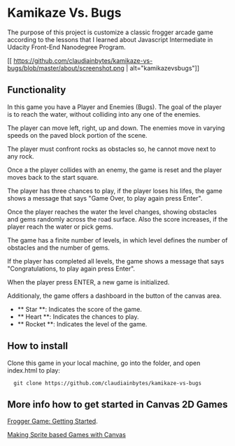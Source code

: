 Kamikaze Vs. Bugs
===============================

The purpose of this project is customize a classic frogger arcade game according to the lessons that I learned about Javascript Intermediate in Udacity Front-End Nanodegree Program.

[[ https://github.com/claudiainbytes/kamikaze-vs-bugs/blob/master/about/screenshot.png | alt="kamikazevsbugs"]]

## Functionality

In this game you have a Player and Enemies (Bugs). The goal of the player is to reach the water, without colliding into any one of the enemies.

The player can move left, right, up and down. The enemies move in varying speeds on the paved block portion of the scene.

The player must confront rocks as obstacles so, he cannot move next to any rock.

Once a the player collides with an enemy, the game is reset and the player moves back to the start square.

The player has three chances to play, if the player loses his lifes, the game shows a message that says "Game Over, to play again press Enter".

Once the player reaches the water the level changes, showing obstacles and gems randomly across the road surface. Also the score increases, if the player reach the water or pick gems.

The game has a finite number of levels, in which level defines the number of obstacles and the number of gems.

If the player has completed all levels, the game shows a message that says "Congratulations, to play again press Enter".

When the player press ENTER, a new game is initialized.

Additionaly, the game offers a dashboard in the button of the canvas area.

 - ** Star **: Indicates the score of the game.
 - ** Heart **: Indicates the chances to play.
 - ** Rocket **: Indicates the level of the game.

## How to install

Clone this game in your local machine, go into the folder, and open index.html to play:
```
  git clone https://github.com/claudiainbytes/kamikaze-vs-bugs

```

## More info how to get started in Canvas 2D Games

[Frogger Game: Getting Started](https://docs.google.com/document/d/1v01aScPjSWCCWQLIpFqvg3-vXLH2e8_SZQKC8jNO0Dc/pub?embedded=true).

[Making Sprite based Games with Canvas](http://jlongster.com/Making-Sprite-based-Games-with-Canvas)